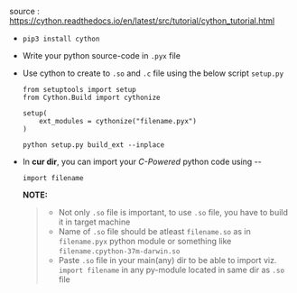 source : https://cython.readthedocs.io/en/latest/src/tutorial/cython_tutorial.html

- `pip3 install cython`
- Write your python source-code in `.pyx` file
- Use cython to create to `.so` and `.c` file using the below script `setup.py`
    ```
    from setuptools import setup
    from Cython.Build import cythonize

    setup(
        ext_modules = cythonize("filename.pyx")
    )
    ```
    ```
    python setup.py build_ext --inplace
    ```
    
- In **cur dir**, you can import your *C-Powered* python code using --
    ```
    import filename
    ```

    **NOTE:**
    >   - Not only `.so` file is important, to use `.so` file, you have to build it in target machine
    >   - Name of `.so` file should be atleast `filename.so` as in `filename.pyx` python module or something like `filename.cpython-37m-darwin.so`
    >   - Paste `.so` file in your main(any) dir to be able to import viz. `import filename` in any py-module located in same dir as `.so` file
